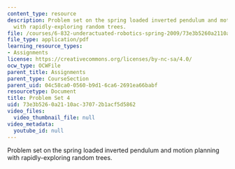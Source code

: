 ```yaml
---
content_type: resource
description: Problem set on the spring loaded inverted pendulum and motion planning
  with rapidly-exploring random trees.
file: /courses/6-832-underactuated-robotics-spring-2009/73e3b5260a2110ac37072b1acf5d5862_MIT6_832s09_pset04.pdf
file_type: application/pdf
learning_resource_types:
- Assignments
license: https://creativecommons.org/licenses/by-nc-sa/4.0/
ocw_type: OCWFile
parent_title: Assignments
parent_type: CourseSection
parent_uid: 04c58ca0-0560-b9d1-6ca6-2691ea66babf
resourcetype: Document
title: Problem Set 4
uid: 73e3b526-0a21-10ac-3707-2b1acf5d5862
video_files:
  video_thumbnail_file: null
video_metadata:
  youtube_id: null
---
```

Problem set on the spring loaded inverted pendulum and motion planning with rapidly-exploring random trees.